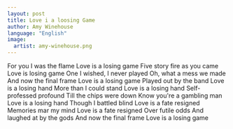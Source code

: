 ```yaml
---
layout: post
title: Love i a loosing Game
author: Amy Winehouse
language: "English"
image:
  artist: amy-winehouse.png
---
```

For you I was the flame
Love is a losing game
Five story fire as you came
Love is losing game
One I wished, I never played
Oh, what a mess we made
And now the final frame
Love is a losing game
Played out by the band
Love is a losing hand
More than I could stand
Love is a losing hand
Self-professed profound
Till the chips were down
Know you're a gambling man
Love is a losing hand
Though I battled blind
Love is a fate resigned
Memories mar my mind
Love is a fate resigned
Over futile odds
And laughed at by the gods
And now the final frame
Love is a losing game
